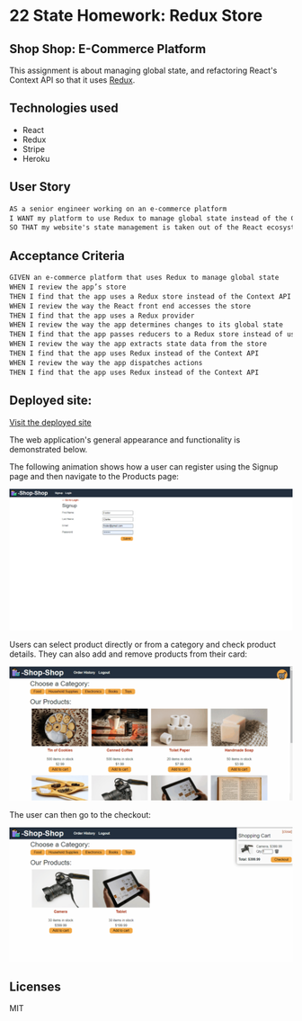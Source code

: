 # 22 State Homework: Redux Store

## Shop Shop: E-Commerce Platform
This assignment is about managing global state, and refactoring React's Context API so that it uses [Redux](https://redux.js.org/).

## Technologies used
* React
* Redux
* Stripe
* Heroku

## User Story

```md
AS a senior engineer working on an e-commerce platform
I WANT my platform to use Redux to manage global state instead of the Context API
SO THAT my website's state management is taken out of the React ecosystem
```

## Acceptance Criteria

```md
GIVEN an e-commerce platform that uses Redux to manage global state
WHEN I review the app’s store
THEN I find that the app uses a Redux store instead of the Context API
WHEN I review the way the React front end accesses the store
THEN I find that the app uses a Redux provider
WHEN I review the way the app determines changes to its global state
THEN I find that the app passes reducers to a Redux store instead of using the Context API
WHEN I review the way the app extracts state data from the store
THEN I find that the app uses Redux instead of the Context API
WHEN I review the way the app dispatches actions
THEN I find that the app uses Redux instead of the Context API
```

## Deployed site: 

[Visit the deployed site](https://redxstore.herokuapp.com/)

The web application's general appearance and functionality is demonstrated below. 

The following animation shows how a user can register using the Signup page and then navigate to the Products page:

![A user registers on the Signup page and then navigates to the Products page, which displays images and descriptions of products.](./Assets/screenshot.PNG)

Users can select product directly or from a category and check product details. They can also add and remove products from their card:

![The user selects a category, chooses a product, views details about it on the product page, and adds it to and removes it from their shopping cart.](./Assets/22-state-homework-demo-02.gif)

The user can then go to the checkout:

![The user checks out by going to their shopping cart.](./Assets/22-state-homework-demo-03.gif)

## Licenses
MIT
